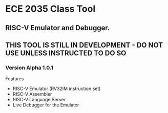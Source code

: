 # ECE 2035 Class Tool

## RISC-V Emulator and Debugger.

## THIS TOOL IS STILL IN DEVELOPMENT - DO NOT USE UNLESS INSTRUCTED TO DO SO

### Version Alpha 1.0.1

Features
* RISC-V Emulator (RV32IM instruction set)
* RISC-V Assembler
* RISC-V Language Server
* Live Debugger for the Emulator